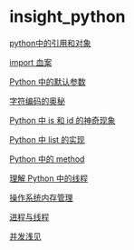 insight_python
==============

[python中的引用和对象](https://github.com/acmerfight/insight_python/blob/master/ReferenceAndObject.md)

[import 血案](https://github.com/acmerfight/insight_python/blob/master/import_bug.md)

[Python 中的默认参数](https://github.com/acmerfight/insight_python/blob/master/Default_Parameter.md)

[字符编码的奥秘](https://github.com/acmerfight/insight_python/blob/master/Unicode_and_Character_Sets.md)

[Python 中 is 和 id 的神奇现象](https://github.com/acmerfight/insight_python/blob/master/is_id.md)

[Python 中 list 的实现](https://github.com/acmerfight/insight_python/blob/master/list_implementation.md)

[Python 中的 method](https://github.com/acmerfight/insight_python/blob/master/method_in_python.md)

[理解 Python 中的线程](https://github.com/acmerfight/insight_python/blob/master/understand_thread.md)

[操作系统内存管理](https://github.com/acmerfight/insight_python/blob/master/memory_management.md)

[进程与线程](https://github.com/acmerfight/insight_python/blob/master/process_and_thread.md)

[并发浅见](https://github.com/acmerfight/insight_python/blob/master/concurrency/concurrency.md)
